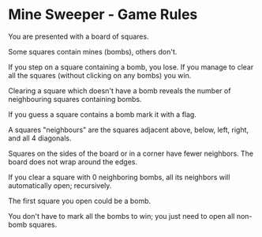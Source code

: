 # Mine	Sweeper - Game	Rules
You are presented with a board of squares.

Some squares contain mines (bombs), others don't.

If you step on a square containing a bomb, you lose. If you manage to clear all the squares (without clicking on any bombs) you win.

Clearing a square which doesn't have a bomb reveals the number of neighbouring squares containing bombs. 

If you guess a square contains a bomb mark it with a flag.

A squares "neighbours" are the squares adjacent above, below, left, right, and all 4 diagonals.

Squares on the sides of the board or in a corner have fewer neighbors.
The board does not wrap around the edges.

If you clear a square with 0 neighboring bombs, all its neighbors will automatically open; recursively.

The first square you open could be a bomb.

You don't have to mark all the bombs to win; you just need to open all non-bomb squares.
